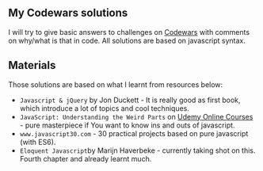 ## My Codewars solutions

I will try to give basic answers to challenges on [Codewars](http://codewars.com) with comments on why/what is that in code.
All solutions are based on javascript syntax. 

## Materials

Those solutions are based on what I learnt from resources below:

* `Javascript & jQuery` by Jon Duckett - It is really good as first book, which introduce a lot of topics and cool techniques.
* `JavaScript: Understanding the Weird Parts` on [Udemy Online Courses](www.udemy.com) - pure masterpiece if You want to know ins and outs of javascript. 
* `www.javascript30.com` - 30 practical projects based on pure javascript (with ES6). 
* `Eloquent Javascript`by Marijn Haverbeke - currently taking shot on this. Fourth chapter and already learnt much.


